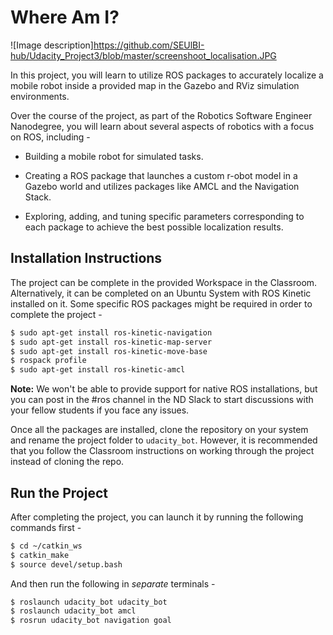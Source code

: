 
# Where Am I?

![Image description]https://github.com/SEUlBI-hub/Udacity_Project3/blob/master/screenshoot_localisation.JPG

In this project, you will learn to utilize ROS packages to accurately localize a mobile robot inside a provided map in the Gazebo and RViz simulation environments.

Over the course of the project, as part of the Robotics Software Engineer Nanodegree, you will learn about several aspects of robotics with a focus on ROS, including -

- Building a mobile robot for simulated tasks.

- Creating a ROS package that launches a custom r-obot model in a Gazebo world and utilizes packages like AMCL and the Navigation Stack.

- Exploring, adding, and tuning specific parameters corresponding to each package to achieve the best possible localization results.

## Installation Instructions

The project can be complete in the provided Workspace in the Classroom. Alternatively, it can be completed on an Ubuntu System with ROS Kinetic installed on it. Some specific ROS packages might be required in order to complete the project -


``` bash
$ sudo apt-get install ros-kinetic-navigation
$ sudo apt-get install ros-kinetic-map-server
$ sudo apt-get install ros-kinetic-move-base
$ rospack profile
$ sudo apt-get install ros-kinetic-amcl
```

**Note:** We won't be able to provide support for native ROS installations, but you can post in the #ros channel in the ND Slack to start discussions with your fellow students if you face any issues.

Once all the packages are installed, clone the repository on your system and rename the project folder to `udacity_bot`. However, it is recommended that you follow the Classroom instructions on working through the project instead of cloning the repo.


## Run the Project

After completing the project, you can launch it by running the following commands first -

```bash
$ cd ~/catkin_ws
$ catkin_make
$ source devel/setup.bash
```

And then run the following in *separate* terminals -

``` bash
$ roslaunch udacity_bot udacity_bot
$ roslaunch udacity_bot amcl
$ rosrun udacity_bot navigation goal
```
